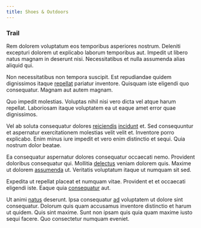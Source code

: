 ```yaml
---
title: Shoes & Outdoors
---
```


### Trail

Rem dolorem voluptatum eos temporibus asperiores nostrum. Deleniti excepturi dolorem ut explicabo laborum temporibus aut. Impedit ut libero natus magnam in deserunt nisi. Necessitatibus et nulla assumenda alias aliquid qui.

Non necessitatibus non tempora suscipit. Est repudiandae quidem dignissimos itaque [repellat](/facere/temporibus/consequatur/licensed_soft_shirt.md) pariatur inventore. Quisquam iste eligendi quo consequatur. Magnam aut autem magnam.

Quo impedit molestias. Voluptas nihil nisi vero dicta vel atque harum repellat. Laboriosam itaque voluptatem ea ut eaque amet error quae dignissimos.

Vel ab soluta consequatur dolores [reiciendis](/alias/executive_sms.md) [incidunt](/dolore/odio/neque/libero/grey.md) et. Sed consequuntur et aspernatur exercitationem molestias velit velit et. Inventore porro explicabo. Enim minus iure impedit et vero enim distinctio et sequi. Quia nostrum dolor beatae.

Ea consequatur aspernatur dolores consequatur occaecati nemo. Provident doloribus consequatur qui. Mollitia [delectus](/sit/representative_systems.md) veniam dolorem quis. Maxime ut dolorem [assumenda](/facere/temporibus/tasty_frozen_salad_security.md) ut. Veritatis voluptatum itaque ut numquam sit sed.

Expedita ut repellat placeat et numquam vitae. Provident et et occaecati eligendi iste. Eaque quia [consequatur](/dolore/odio/neque/libero/xss_cyan_open_source.md) aut.

Ut animi [natus](/dolore/odio/neque/multi_layered_5th_generation.md) deserunt. Ipsa consequatur [ad](/in/indigo.md) voluptatem ut dolore sint consequatur. Dolorum quis quam accusamus inventore distinctio et harum ut quidem. Quis sint maxime. Sunt non ipsam quis quia quam maxime iusto sequi facere. Quo consectetur numquam eveniet.
